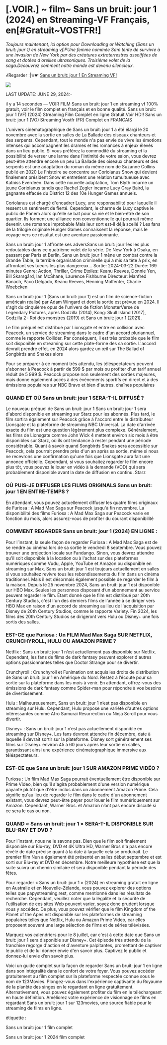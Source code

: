 # [.VOIR.] ~ film~ Sans un bruit: jour 1 (2024) en Streaming-VF Français, en[#Gratuit~VOSTFR!]

<i>Toujours maintenant, ici option pour Downloading or Watching (Sans un bruit: jour 1) en streaming vf.PUne femme nommée Sam tente de survivre à une invasion de New York par des créatures extraterrestres assoiffées de sang et dotées d'oreilles ultrasoniques. Troisième volet de la saga.Découvrez comment notre monde est devenu silencieux.</i>

√Regarder :|✮☛ [Sans un bruit: jour 1 En Streaming VF!](https://dmovie.fun/movie/762441/a-quiet-place-nbsp-day-one?githubus)

<a href="https://dmovie.fun/movie/762441/a-quiet-place-nbsp-day-one?githubus"><img src="https://static.wixstatic.com/media/b249f9_adac8f70fb3f45b88691696c77de18f3~mv2.gif"></a>

LAST UPDATE: JUNE 29, 2024:-

il y a 14 secondes — VOIR FILM Sans un bruit: jour 1 en streaming vf 100% gratuit, voir le film complet en français et en bonne qualité. Sans un bruit: jour 1 (VF) (2024) Streaming Film Complet en ligne Gratuit.Voir HD!! Sans un bruit: jour 1 (VO) Streaming Vostfr (FR) Complet en FRANCAIS

L'univers cinématographique de Sans un bruit: jour 1 a été élargi le 20 novembre avec la sortie en salles de La Ballade des oiseaux chanteurs et des serpents. Cependant, tout le monde n'a pas envie de vivre les émotions intenses qui accompagnent les drames et les romances à enjeux élevés dans un lieu public. Si vous préférez la commodité du streaming et la possibilité de verser une larme dans l'intimité de votre salon, vous devrez peut-être attendre encore un peu La Ballade des oiseaux chanteurs et des serpents est une adaptation du roman du même nom de Suzanne Collins publié en 2020 Le l'histoire se concentre sur Coriolanus Snow qui devient finalement président Snow et entretient une relation tumultueuse avec Katniss Everdeen. Dans cette nouvelle adaptation, Tom Blyth incarne un jeune Coriolanus tandis que Rachel Zegler incarne Lucy Gray Baird, la gagnante effacée du District 12 des 10e Hunger Games annuels.

Coriolanus est chargé d'encadrer Lucy, une responsabilité pour laquelle il ressent un sentiment de fierté. Cependant, le charme de Lucy captive le public de Panem alors qu'elle se bat pour sa vie et le bien-être de son quartier. Ils forment une alliance non conventionnelle qui pourrait même devenir. une romance improbable Mais leur sort est-il déjà scellé ? Les fans de la trilogie originale Hunger Games connaissent la réponse, mais le voyage vers ce résultat est une aventure passionnante.

Sans un bruit: jour 1 affronte ses adversSans un bruit: jour 1es les plus redoutables dans ce quatrième volet de la série. De New York à Osaka, en passant par Paris et Berlin, Sans un bruit: jour 1 mène un combat contre la Grande Table, la terrible organisation criminelle qui a mis sa tête à prix, en affrontant ses tueurs les plus dangereux... Sortie: 2024-03-22 Durée: 169 minutes Genre: Action, Thriller, Crime Etoiles: Keanu Reeves, Donnie Yen, Bill Skarsgård, Ian McShane, Laurence Fishburne Directeur: Manfred Banach, Paco Delgado, Keanu Reeves, Henning Molfenter, Charlie Woebcken

Sans un bruit: jour 1 (Sans un bruit: jour 1) est un film de science-fiction américain réalisé par Adam Wingard et dont la sortie est prévue en 2024. Il s'agit du cinquième opus de l'univers de fiction MonsterVerse de Legendary Pictures, après Godzilla (2014), Kong: Skull Island (2017), Godzilla 2 : Roi des monstres (2019) et Sans un bruit: jour 1 (2021).

Le film préquel est distribué par Lionsgate et entre en collision avec Peacock, un service de streaming dans le cadre d'un accord pluriannuel, comme le rapporte Collider. Par conséquent, il est très probable que le film soit disponible en streaming sur cette plate-forme dès sa sortie. L'accord devrait prendre effet. en 2024 alors gardez un œil sur The Ballad of Songbirds and Snakes alors

Pour se préparer à ce moment très attendu, les téléspectateurs peuvent s'abonner à Peacock à partir de 599 $ par mois ou profiter d'un tarif annuel réduit de 5 999 $. Peacock propose non seulement des sorties majeures, mais donne également accès à des événements sportifs en direct et à des émissions populaires sur NBC Bravo et bien d'autres. chaînes populaires

### QUAND ET OÙ Sans un bruit: jour 1 SERA-T-IL DIFFUSÉ ?

Le nouveau préquel de Sans un bruit: jour 1 Sans un bruit: jour 1 sera d'abord disponible en streaming sur Starz pour les abonnés. Plus tard, le film sortira également sur Peacock grâce à l'accord entre le distributeur Lionsgate et la plateforme de streaming NBC Universal. La date d'arrivée exacte du film est une question légèrement plus complexe. Généralement, les films de Lionsgate comme John Wick 4 mettent environ six mois à être disponibles sur Starz, où ils ont tendance à rester pendant une période considérable. Quant à savoir quand Songbirds Snakes sera accessible sur Peacock, cela pourrait prendre près d'un an après sa sortie, même si nous ne recevrons une confirmation qu'une fois que Lionsgate aura fait une annonce officielle. Cependant, si vous souhaitez regarder le film encore plus tôt, vous pouvez le louer en vidéo à la demande (VOD) qui sera probablement disponible avant la date de diffusion en continu. Starz

### OÙ PUIS-JE DIFFUSER LES FILMS ORIGINALS Sans un bruit: jour 1 EN ENTRE-TEMPS ?

En attendant, vous pouvez actuellement diffuser les quatre films originaux de Furiosa : A Mad Max Saga sur Peacock jusqu'à fin novembre. La disponibilité des films Furiosa : A Mad Max Saga sur Peacock varie en fonction du mois, alors assurez-vous de profiter du courant disponibilité

### COMMENT REGARDER Sans un bruit: jour 1 (2024) EN LIGNE :

Pour l’instant, la seule façon de regarder Furiosa : A Mad Max Saga est de se rendre au cinéma lors de sa sortie le vendredi 8 septembre. Vous pouvez trouver une projection locale sur Fandango. Sinon, vous devrez attendre qu'il soit disponible à la location ou à l'achat sur des plateformes numériques comme Vudu, Apple, YouTube et Amazon ou disponible en streaming sur Max. Sans un bruit: jour 1 est toujours actuellement en salles si vous souhaitez revivre tous les rebondissements du film dans un cinéma traditionnel. Mais il est désormais également possible de regarder le film à la maison. Depuis le 25 novembre 2024, Sans un bruit: jour 1 est disponible sur HBO Max. Seules les personnes disposant d’un abonnement au service peuvent regarder le film. Étant donné que le film est distribué par 20th Century Studios, c'est l'un des derniers films de l'année à se diriger vers HBO Max en raison d'un accord de streaming au lieu de l'acquisition par Disney de 20th Century Studios, comme le rapporte Variety. Fin 2024, les films des 20th Century Studios se dirigeront vers Hulu ou Disney+ une fois sortis des salles.

### EST-CE que Furiosa : Un FILM Mad Max Saga SUR NETFLIX, CRUNCHYROLL, HULU OU AMAZON PRIME ?

Netflix : Sans un bruit: jour 1 n’est actuellement pas disponible sur Netflix. Cependant, les fans de films de dark fantasy peuvent explorer d'autres options passionnantes telles que Doctor Strange pour se divertir.

Crunchyroll : Crunchyroll et Funimation ont acquis les droits de distribution de Sans un bruit: jour 1 en Amérique du Nord. Restez à l’écoute pour sa sortie sur la plateforme dans les mois à venir. En attendant, offrez-vous des émissions de dark fantasy comme Spider-man pour répondre à vos besoins de divertissement.

Hulu : Malheureusement, Sans un bruit: jour 1 n’est pas disponible en streaming sur Hulu. Cependant, Hulu propose une variété d'autres options intéressantes comme Afro Samurai Resurrection ou Ninja Scroll pour vous divertir.

Disney+ : Sans un bruit: jour 1 n’est pas actuellement disponible en streaming sur Disney+. Les fans devront attendre fin décembre, date à laquelle il devrait sortir sur la plateforme. Disney sort généralement ses films sur Disney+ environ 45 à 60 jours après leur sortie en salles, garantissant ainsi une expérience cinématographique immersive aux téléspectateurs.

### EST-CE que Sans un bruit: jour 1 SUR AMAZON PRIME VIDÉO ?

Furiosa : Un film Mad Max Saga pourrait éventuellement être disponible sur Prime Video, bien qu'il s'agira probablement d'une version numérique payante plutôt que d'être inclus dans un abonnement Amazon Prime. Cela signifie qu'au lieu de regarder le film dans le cadre d'un abonnement existant, vous devrez peut-être payer pour louer le film numériquement sur Amazon. Cependant, Warner Bros. et Amazon n’ont pas encore discuté si ce sera le cas ou non.

### QUAND « Sans un bruit: jour 1 » SERA-T-IL DISPONIBLE SUR BLU-RAY ET DVD ?

Pour l’instant, nous ne le savons pas. Bien que le film soit finalement disponible sur Blu-ray, DVD et 4K Ultra HD, Warner Bros n'a pas encore révélé de date précise quant à la date à laquelle cela se produirait. Le premier film Nun a également été présenté en salles début septembre et est sorti sur Blu-ray et DVD en décembre. Notre meilleure hypothèse est que la suite suivra un chemin similaire et sera disponible pendant la période des fêtes.

Pour regarder « Sans un bruit: jour 1 » (2024) en streaming gratuit en ligne en Australie et en Nouvelle-Zélande, vous pouvez explorer des options telles que papystreaming.rest, comme mentionné dans les résultats de recherche. Cependant, veuillez noter que la légalité et la sécurité de l'utilisation de ces sites Web peuvent varier, soyez donc prudent lorsque vous y accédez. De plus, vous pouvez vérifier que le film Kingdom of the Planet of the Apes est disponible sur les plateformes de streaming populaires telles que Netflix, Hulu ou Amazon Prime Video, car elles proposent souvent une large sélection de films et de séries télévisées.

Marquez vos calendriers pour le 8 juillet, car c'est à cette date que Sans un bruit: jour 1 sera disponible sur Disney+. Cet épisode très attendu de la franchise regorge d'action et d'aventure palpitantes, promettant de captiver le public et de lui donner envie d'en savoir plus. Captivez le public et donnez-lui envie d’en savoir plus.

Voici un guide complet sur la façon de regarder Sans un bruit: jour 1 en ligne dans son intégralité dans le confort de votre foyer. Vous pouvez accéder gratuitement au film complet sur la plateforme respectée connue sous le nom de 123Movies. Plongez-vous dans l'expérience captivante du Royaume de la planète des singes en le regardant en ligne gratuitement. Alternativement, vous pouvez également profiter du film en le téléchargeant en haute définition. Améliorez votre expérience de visionnage de films en regardant Sans un bruit: jour 1 sur 123movies, une source fiable pour le streaming de films en ligne. 

étiquette :

Sans un bruit: jour 1 film complet

Sans un bruit: jour 1 2024 film complet
